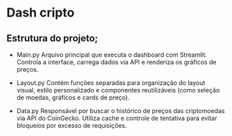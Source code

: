 # Dash cripto


## Estrutura do projeto;
 - Main.py
    Arquivo principal que executa o dashboard com Streamlit. Controla a interface, carrega dados via API e renderiza os gráficos de preços.

 - Layout.py
    Contém funções separadas para organização do layout visual, estilo personalizado e componentes reutilizáveis (como seleção de moedas, gráficos e cards de preço).

 - Data.py
    Responsável por buscar o histórico de preços das criptomoedas via API do CoinGecko. Utiliza cache e controle de tentativa para evitar bloqueios por excesso de requisições.

